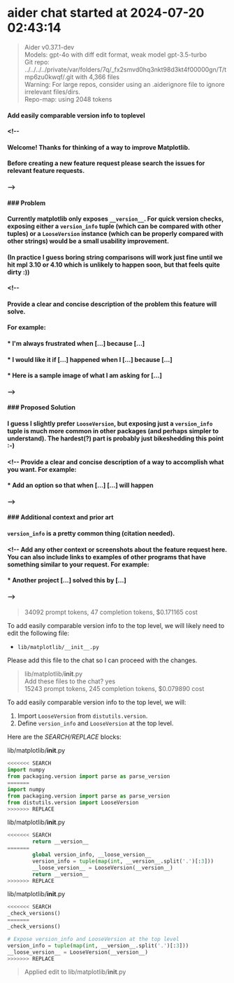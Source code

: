 
# aider chat started at 2024-07-20 02:43:14

> Aider v0.37.1-dev  
> Models: gpt-4o with diff edit format, weak model gpt-3.5-turbo  
> Git repo: ../../../../private/var/folders/7q/_fx2smvd0hq3nkt98d3kt4f00000gn/T/tmp6zu0kwqf/.git with 4,366 files  
> Warning: For large repos, consider using an .aiderignore file to ignore irrelevant files/dirs.  
> Repo-map: using 2048 tokens  

#### Add easily comparable version info to toplevel  
#### <!--  
#### Welcome! Thanks for thinking of a way to improve Matplotlib.  
####   
####   
#### Before creating a new feature request please search the issues for relevant feature requests.  
#### -->  
####   
#### ### Problem  
####   
#### Currently matplotlib only exposes `__version__`.  For quick version checks, exposing either a `version_info` tuple (which can be compared with other tuples) or a `LooseVersion` instance (which can be properly compared with other strings) would be a small usability improvement.  
####   
#### (In practice I guess boring string comparisons will work just fine until we hit mpl 3.10 or 4.10 which is unlikely to happen soon, but that feels quite dirty :))  
#### <!--  
#### Provide a clear and concise description of the problem this feature will solve.   
####   
#### For example:  
#### * I'm always frustrated when [...] because [...]  
#### * I would like it if [...] happened when I [...] because [...]  
#### * Here is a sample image of what I am asking for [...]  
#### -->  
####   
#### ### Proposed Solution  
####   
#### I guess I slightly prefer `LooseVersion`, but exposing just a `version_info` tuple is much more common in other packages (and perhaps simpler to understand).  The hardest(?) part is probably just bikeshedding this point :-)  
#### <!-- Provide a clear and concise description of a way to accomplish what you want. For example:  
####   
#### * Add an option so that when [...]  [...] will happen  
####  -->  
####   
#### ### Additional context and prior art  
####   
#### `version_info` is a pretty common thing (citation needed).  
#### <!-- Add any other context or screenshots about the feature request here. You can also include links to examples of other programs that have something similar to your request. For example:  
####   
#### * Another project [...] solved this by [...]  
#### -->  
####  
> 34092 prompt tokens, 47 completion tokens, $0.171165 cost  

To add easily comparable version info to the top level, we will likely need to edit the following file:

- `lib/matplotlib/__init__.py`

Please add this file to the chat so I can proceed with the changes.

> lib/matplotlib/__init__.py  
> Add these files to the chat? yes  
> 15243 prompt tokens, 245 completion tokens, $0.079890 cost  

To add easily comparable version info to the top level, we will:

1. Import `LooseVersion` from `distutils.version`.
2. Define `version_info` and `LooseVersion` at the top level.

Here are the *SEARCH/REPLACE* blocks:

lib/matplotlib/__init__.py
```python
<<<<<<< SEARCH
import numpy
from packaging.version import parse as parse_version
=======
import numpy
from packaging.version import parse as parse_version
from distutils.version import LooseVersion
>>>>>>> REPLACE
```

lib/matplotlib/__init__.py
```python
<<<<<<< SEARCH
        return __version__
=======
        global version_info, __loose_version__
        version_info = tuple(map(int, __version__.split('.')[:3]))
        __loose_version__ = LooseVersion(__version__)
        return __version__
>>>>>>> REPLACE
```

lib/matplotlib/__init__.py
```python
<<<<<<< SEARCH
_check_versions()
=======
_check_versions()

# Expose version_info and LooseVersion at the top level
version_info = tuple(map(int, __version__.split('.')[:3]))
__loose_version__ = LooseVersion(__version__)
>>>>>>> REPLACE
```

> Applied edit to lib/matplotlib/__init__.py  

